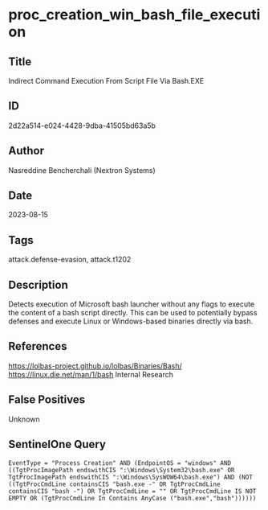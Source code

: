 # proc_creation_win_bash_file_execution

## Title
Indirect Command Execution From Script File Via Bash.EXE

## ID
2d22a514-e024-4428-9dba-41505bd63a5b

## Author
Nasreddine Bencherchali (Nextron Systems)

## Date
2023-08-15

## Tags
attack.defense-evasion, attack.t1202

## Description
Detects execution of Microsoft bash launcher without any flags to execute the content of a bash script directly.
This can be used to potentially bypass defenses and execute Linux or Windows-based binaries directly via bash.


## References
https://lolbas-project.github.io/lolbas/Binaries/Bash/
https://linux.die.net/man/1/bash
Internal Research

## False Positives
Unknown

## SentinelOne Query
```
EventType = "Process Creation" AND (EndpointOS = "windows" AND ((TgtProcImagePath endswithCIS ":\Windows\System32\bash.exe" OR TgtProcImagePath endswithCIS ":\Windows\SysWOW64\bash.exe") AND (NOT ((TgtProcCmdLine containsCIS "bash.exe -" OR TgtProcCmdLine containsCIS "bash -") OR TgtProcCmdLine = "" OR TgtProcCmdLine IS NOT EMPTY OR (TgtProcCmdLine In Contains AnyCase ("bash.exe","bash"))))))

```